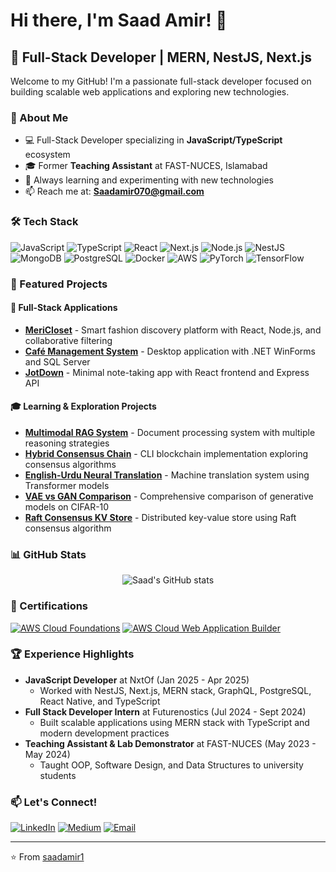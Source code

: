 # Hi there, I'm Saad Amir! 👋

## 🚀 Full-Stack Developer | MERN, NestJS, Next.js

Welcome to my GitHub! I'm a passionate full-stack developer focused on building scalable web applications and exploring new technologies.

### 🎯 About Me
- 💻 Full-Stack Developer specializing in **JavaScript/TypeScript** ecosystem
- 🎓 Former **Teaching Assistant** at FAST-NUCES, Islamabad
- 🌱 Always learning and experimenting with new technologies
- 📫 Reach me at: **Saadamir070@gmail.com**

### 🛠️ Tech Stack

![JavaScript](https://img.shields.io/badge/-JavaScript-F7DF1E?style=flat-square&logo=javascript&logoColor=black)
![TypeScript](https://img.shields.io/badge/-TypeScript-3178C6?style=flat-square&logo=typescript&logoColor=white)
![React](https://img.shields.io/badge/-React-61DAFB?style=flat-square&logo=react&logoColor=black)
![Next.js](https://img.shields.io/badge/-Next.js-000000?style=flat-square&logo=nextdotjs&logoColor=white)
![Node.js](https://img.shields.io/badge/-Node.js-339933?style=flat-square&logo=nodedotjs&logoColor=white)
![NestJS](https://img.shields.io/badge/-NestJS-E0234E?style=flat-square&logo=nestjs&logoColor=white)
![MongoDB](https://img.shields.io/badge/-MongoDB-47A248?style=flat-square&logo=mongodb&logoColor=white)
![PostgreSQL](https://img.shields.io/badge/-PostgreSQL-336791?style=flat-square&logo=postgresql&logoColor=white)
![Docker](https://img.shields.io/badge/-Docker-2496ED?style=flat-square&logo=docker&logoColor=white)
![AWS](https://img.shields.io/badge/-AWS-232F3E?style=flat-square&logo=amazon-aws&logoColor=white)
![PyTorch](https://img.shields.io/badge/-PyTorch-EE4C2C?style=flat-square&logo=pytorch&logoColor=white)
![TensorFlow](https://img.shields.io/badge/-TensorFlow-FF6F00?style=flat-square&logo=tensorflow&logoColor=white)

### 🌟 Featured Projects

#### 🚀 Full-Stack Applications
- **[MeriCloset](https://github.com/saadamir1/mericloset)** - Smart fashion discovery platform with React, Node.js, and collaborative filtering
- **[Café Management System](https://github.com/saadamir1/BinaryBeans-CafeManagementSystem.NET)** - Desktop application with .NET WinForms and SQL Server
- **[JotDown](https://github.com/saadamir1/JotDown-client)** - Minimal note-taking app with React frontend and Express API

#### 🎓 Learning & Exploration Projects
- **[Multimodal RAG System](https://github.com/saadamir1/multimodal-rag-system)** - Document processing system with multiple reasoning strategies
- **[Hybrid Consensus Chain](https://github.com/saadamir1/hybrid-consensus-chain)** - CLI blockchain implementation exploring consensus algorithms
- **[English-Urdu Neural Translation](https://github.com/saadamir1/english-urdu-neural-translation)** - Machine translation system using Transformer models
- **[VAE vs GAN Comparison](https://github.com/saadamir1/vae-gan-comparison)** - Comprehensive comparison of generative models on CIFAR-10
- **[Raft Consensus KV Store](https://github.com/saadamir1/raft-consensus-kv)** - Distributed key-value store using Raft consensus algorithm

### 📊 GitHub Stats

<div align="center">
  <img src="https://github-readme-stats.vercel.app/api?username=saadamir1&show_icons=true&theme=react&hide_border=true&bg_color=0D1117" alt="Saad's GitHub stats" />
</div>

### 🏅 Certifications

[![AWS Cloud Foundations](https://img.shields.io/badge/-AWS%20Cloud%20Foundations-FF9900?style=flat-square&logo=amazon-aws&logoColor=white)](https://www.credly.com/badges/8ecb815b-e6c4-47be-8289-1937f8eab7a9/public_url)
[![AWS Cloud Web Application Builder](https://img.shields.io/badge/-AWS%20Web%20App%20Builder-FF9900?style=flat-square&logo=amazon-aws&logoColor=white)](https://www.credly.com/badges/d33a5885-2b6e-4584-b41b-95c382d304a1/public_url)

### 🏆 Experience Highlights

- **JavaScript Developer** at NxtOf (Jan 2025 - Apr 2025)
  - Worked with NestJS, Next.js, MERN stack, GraphQL, PostgreSQL, React Native, and TypeScript
- **Full Stack Developer Intern** at Futurenostics (Jul 2024 - Sept 2024)
  - Built scalable applications using MERN stack with TypeScript and modern development practices
- **Teaching Assistant & Lab Demonstrator** at FAST-NUCES (May 2023 - May 2024)
  - Taught OOP, Software Design, and Data Structures to university students

### 📫 Let's Connect!

[![LinkedIn](https://img.shields.io/badge/-LinkedIn-0077B5?style=flat-square&logo=linkedin&logoColor=white)](https://linkedin.com/in/saadamir1)
[![Medium](https://img.shields.io/badge/-Medium-12100E?style=flat-square&logo=medium&logoColor=white)](https://medium.com/@saadamir1)
[![Email](https://img.shields.io/badge/-Email-D14836?style=flat-square&logo=gmail&logoColor=white)](mailto:Saadamir070@gmail.com)

---

⭐️ From [saadamir1](https://github.com/saadamir1)
